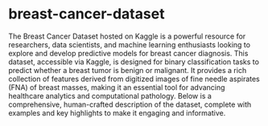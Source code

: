 # breast-cancer-dataset
The Breast Cancer Dataset hosted on Kaggle is a powerful resource for researchers, data scientists, and machine learning enthusiasts looking to explore and develop predictive models for breast cancer diagnosis. This dataset, accessible via Kaggle, is designed for binary classification tasks to predict whether a breast tumor is benign or malignant. It provides a rich collection of features derived from digitized images of fine needle aspirates (FNA) of breast masses, making it an essential tool for advancing healthcare analytics and computational pathology. Below is a comprehensive, human-crafted description of the dataset, complete with examples and key highlights to make it engaging and informative.
